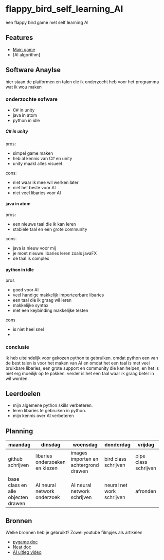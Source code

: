 # flappy_bird_self_learning_AI

een flappy bird game met self learning AI

## Features

- [Main game](https://github.com/sjorsDAwhoop/Proefopdracht_template/blob/master/hexagongrid.py)
- [AI algorithm]

## Software Anaylse 
hier staan de platformen en talen die ik onderzocht heb voor het programma wat ik wou maken
### onderzochte sofware
- C# in unity
- java in atom
- python in idle

##### C# in unity
pros:
- simpel game maken
- heb al kennis van C# en unity
- unity maakt alles visueel

cons:
- niet waar ik mee wil werken later
- niet het beste voor AI
- niet veel libaries voor AI

#### java in atom
pros:
- een nieuwe taal die ik kan leren
- stabiele taal en een grote community


cons:
- java is nieuw voor mij
- je moet nieuwe libaries leren zoals javaFX
- de taal is complex

#### python in idle
pros
- goed voor AI
- veel handige makkelijk importeerbare libaries
- een taal die ik graag wil leren
- makkelijke syntax
- met een keybinding makkelijke testen

cons
- is niet heel snel
- 

### conclusie
Ik heb uiteindelijk voor gekozen python te gebruiken. omdat python een van de best talen is voor het maken van AI en omdat het een taal is met veel bruikbare libaries, een grote support en community die kan helpen, en het is niet erg moeilijk op te pakken. verder is het een taal waar ik graag beter in wil worden. 


## Leerdoelen 

- mijn algemene python skills verbeteren.
- leren libaries te gebruiken in python.
- mijn kennis over AI verbeteren

## Planning 


| maandag | dinsdag | woensdag | donderdag | vrijdag |
| --- | --- | --- | --- | --- |
| github schrijven | libaries onderzoeken en kiezen | images importen en achtergrond drawen | bird class schrijven |pipe class schrijven  |
| base class en alle objecten drawen | AI neural network onderzoek | AI neural network schrijven  | neural net work schrijven | afronden  |

## Bronnen
Welke bronnen heb je gebruikt? Zowel youtube filmpjes als artikelen

- [pygame doc](https://www.pygame.org/docs/)
- [Neat doc](https://neat-python.readthedocs.io/en/latest/)
- [AI uitleg video](https://www.youtube.com/watch?v=OGHA-elMrxI)

